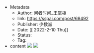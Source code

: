 - Metadata
	- Author: 闲者时间_王掌柜
	- link: https://sspai.com/post/68492
	- Publisher: 少数派
	- Date: [[ 2022-2-10 Thu]]
	- Status: 
	- Tag: 
- content
![](https://cdn.sspai.com/2021/08/27/9ac3e8c65f82bd02c306b6d87cd42a49.png)
![](https://cdn.sspai.com/2021/08/27/7acdcd672ea99a0623133b4fa72cc6d5.png?imageView2/2/w/1120/q/40/interlace/1/ignore-error/1)